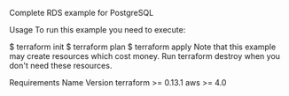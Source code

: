 Complete RDS example for PostgreSQL

Usage
To run this example you need to execute:

$ terraform init
$ terraform plan
$ terraform apply
Note that this example may create resources which cost money. Run terraform destroy when you don't need these resources.

Requirements
Name	Version
terraform	>= 0.13.1
aws	>= 4.0


